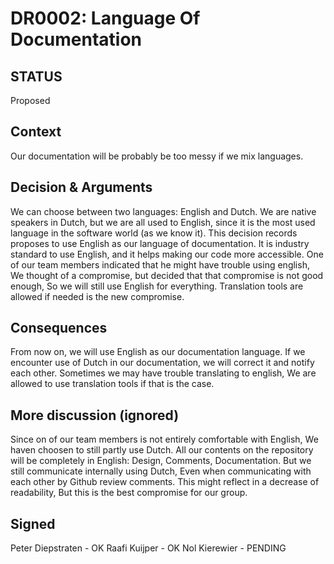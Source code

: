 # DR0002: Language Of Documentation
## STATUS
Proposed

## Context
Our documentation will be probably be too messy if we mix languages.

## Decision & Arguments
We can choose between two languages: English and Dutch.
We are native speakers in Dutch, but we are all used to English,
since it is the most used language in the software world (as we know it).
This decision records proposes to use English as our language of documentation.
It is industry standard to use English, and it helps making our code more accessible.
One of our team members indicated that he might have trouble using english,
We thought of a compromise, but decided that that compromise is not good enough,
So we will still use English for everything.
Translation tools are allowed if needed is the new compromise.

## Consequences
From now on, we will use English as our documentation language.
If we encounter use of Dutch in our documentation, we will correct
it and notify each other.
Sometimes we may have trouble translating to english, 
We are allowed to use translation tools if that is the case.

## More discussion (ignored)
Since on of our team members is not entirely comfortable with English, 
We haven choosen to still partly use Dutch.
All our contents on the repository will be completely in English:
Design, Comments, Documentation.
But we still communicate internally using Dutch,
Even when communicating with each other by Github review comments.
This might reflect in a decrease of readability,
But this is the best compromise for our group.


## Signed
Peter Diepstraten - OK
Raafi Kuijper - OK
Nol Kierewier - PENDING

